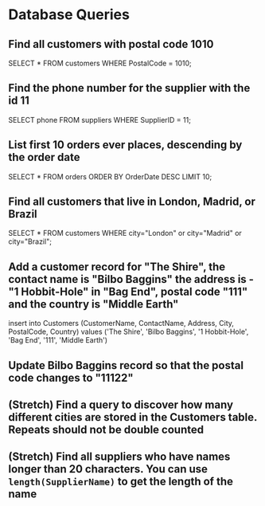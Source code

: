 # Database Queries

## Find all customers with postal code 1010
SELECT * FROM customers WHERE PostalCode = 1010;
## Find the phone number for the supplier with the id 11
SELECT phone FROM suppliers WHERE SupplierID = 11;
## List first 10 orders ever places, descending by the order date
SELECT * FROM orders ORDER BY OrderDate DESC LIMIT 10;
## Find all customers that live in London, Madrid, or Brazil
SELECT * FROM customers WHERE city="London" or city="Madrid" or city="Brazil";
## Add a customer record for "The Shire", the contact name is "Bilbo Baggins" the address is -"1 Hobbit-Hole" in "Bag End", postal code "111" and the country is "Middle Earth"
insert into Customers (CustomerName, ContactName, Address, City, PostalCode, Country)
  values ('The Shire', 'Bilbo Baggins', '1 Hobbit-Hole', 'Bag End', '111', 'Middle Earth')

## Update Bilbo Baggins record so that the postal code changes to "11122"

## (Stretch) Find a query to discover how many different cities are stored in the Customers table. Repeats should not be double counted

## (Stretch) Find all suppliers who have names longer than 20 characters. You can use `length(SupplierName)` to get the length of the name
